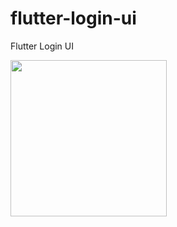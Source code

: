 # flutter-login-ui
Flutter Login UI 

<img src="https://user-images.githubusercontent.com/63910744/125831669-d753d16b-6ce7-4520-8e71-1a74655bfed5.gif" width="250" height="250"/>
